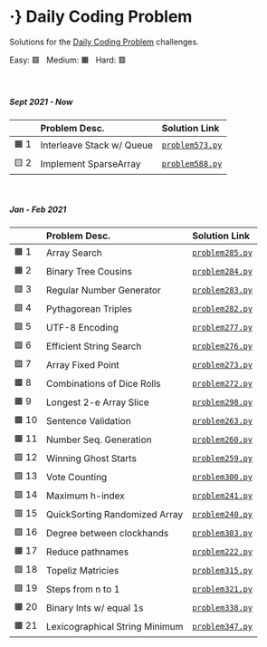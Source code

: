 # ·} Daily Coding Problem 

Solutions for the [Daily Coding Problem](https://www.dailycodingproblem.com/) challenges.
 
Easy: :green_square: &nbsp; Medium: :orange_square: &nbsp; Hard: :red_square:

<br>

##### **Sept 2021 - Now**

| | Problem Desc.  | Solution Link |
|-|:-|:-|
| :orange_square: 1 | Interleave Stack w/ Queue  | [`problem573.py`](https://github.com/nkhi/dailycodingproblem/blob/master/solutions/problem573.py) |
| :yellow_square: 2 | Implement SparseArray | [`problem588.py`](https://github.com/nkhi/dailycodingproblem/blob/master/solutions/problem588.py) |

<br>

##### **Jan - Feb 2021**

|  | Problem Desc.  | Solution Link |
|-|:-|:-|
| :orange_square: 1 | Array Search | [`problem285.py`](https://github.com/nkhi/dailycodingproblem/blob/master/solutions/problem285.py) |
| :orange_square: 2 | Binary Tree Cousins | [`problem284.py`](https://github.com/nkhi/dailycodingproblem/blob/master/solutions/problem284.py) |
| :green_square: 3 | Regular Number Generator |  [`problem283.py`](https://github.com/nkhi/dailycodingproblem/blob/master/solutions/problem283.py) |
| :green_square: 4 | Pythagorean Triples |  [`problem282.py`](https://github.com/nkhi/dailycodingproblem/blob/master/solutions/problem282.py) |
| :green_square: 5 | UTF-8 Encoding | [`problem277.py`](https://github.com/nkhi/dailycodingproblem/blob/master/solutions/problem277.py) |
| :green_square: 6 | Efficient String Search | [`problem276.py`](https://github.com/nkhi/dailycodingproblem/blob/master/solutions/problem276.py) |
| :green_square: 7 | Array Fixed Point | [`problem273.py`](https://github.com/nkhi/dailycodingproblem/blob/master/solutions/problem273.py) |
| :orange_square: 8 | Combinations of Dice Rolls | [`problem272.py`](https://github.com/nkhi/dailycodingproblem/blob/master/solutions/problem272.py) |
| :orange_square: 9 | Longest 2-e Array Slice | [`problem298.py`](https://github.com/nkhi/dailycodingproblem/blob/master/solutions/problem298.py) |
| :orange_square: 10 | Sentence Validation | [`problem263.py`](https://github.com/nkhi/dailycodingproblem/blob/master/solutions/problem263.py) |
| :orange_square: 11 | Number Seq. Generation  | [`problem260.py`](https://github.com/nkhi/dailycodingproblem/blob/master/solutions/problem260.py) |
| :green_square: 12 | Winning Ghost Starts  | [`problem259.py`](https://github.com/nkhi/dailycodingproblem/blob/master/solutions/problem259.py) |
| :green_square: 13 | Vote Counting  | [`problem300.py`](https://github.com/nkhi/dailycodingproblem/blob/master/solutions/problem300.py) |
| :green_square: 14 | Maximum h-index  | [`problem241.py`](https://github.com/nkhi/dailycodingproblem/blob/master/solutions/problem241.py) |
| :red_square: 15 | QuickSorting Randomized Array  | [`problem240.py`](https://github.com/nkhi/dailycodingproblem/blob/master/solutions/problem240.py) |
| :green_square: 16 | Degree between clockhands  | [`problem303.py`](https://github.com/nkhi/dailycodingproblem/blob/master/solutions/problem303.py) |
| :orange_square: 17 | Reduce pathnames | [`problem222.py`](https://github.com/nkhi/dailycodingproblem/blob/master/solutions/problem222.py) |
| :green_square: 18 | Topeliz Matricies  | [`problem315.py`](https://github.com/nkhi/dailycodingproblem/blob/master/solutions/problem315.py) |
| :green_square: 19 | Steps from n to 1  | [`problem321.py`](https://github.com/nkhi/dailycodingproblem/blob/master/solutions/problem321.py) |
| :orange_square: 20 | Binary Ints w/ equal 1s  | [`problem338.py`](https://github.com/nkhi/dailycodingproblem/blob/master/solutions/problem338.py) |
| :orange_square: 21| Lexicographical String Minimum | [`problem347.py`](https://github.com/nkhi/dailycodingproblem/blob/master/solutions/problem347.py) |
